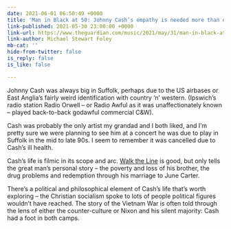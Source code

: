 ```yaml
---
date: 2021-06-01 06:50:49 +0000
title: 'Man in Black at 50: Johnny Cash’s empathy is needed more than ever'
link-published: 2021-05-30 23:00:00 +0000
link-url: https://www.theguardian.com/music/2021/may/31/man-in-black-at-50-johnny-cashs-empathy-is-needed-more-than-ever
link-author: Michael Stewart Foley
mb-cat: ''
hide-from-twitter: false
is_reply: false
is_like: false

---
```

Johnny Cash was always big in Suffolk, perhaps due to the US airbases or East Anglia’s fairly weird identification with country ‘n’ western. (Ipswich’s radio station Radio Orwell – or Radio Awful as it was unaffectionately known – played back-to-back godawful commercial C&W).

Cash was probably the only artist my grandad and I both liked, and I’m pretty sure we were planning to see him at a concert he was due to play in Suffolk in the mid to late 90s. I seem to remember it was cancelled due to Cash’s ill health.

Cash’s life is filmic in its scope and arc. [Walk the Line](https://www.imdb.com/title/tt0358273/) is good, but only tells the great man’s personal story – the poverty and loss of his brother, the drug problems and redemption through his marriage to June Carter.

There’s a political and philosophical element of Cash’s life that’s worth exploring – the Christian socialism spoke to lots of people political figures wouldn’t have reached. The story of the Vietnam War is often told through the lens of either the counter-culture or Nixon and his silent majority: Cash had a foot in both camps.